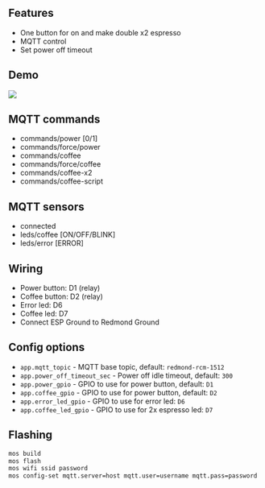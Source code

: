 ## Features
- One button for on and make double x2 espresso
- MQTT control
- Set power off timeout

## Demo
[![](https://img.youtube.com/vi/kQxe32HY0Xw/0.jpg)](https://www.youtube.com/watch?v=kQxe32HY0Xw)

## MQTT commands
- commands/power [0/1]
- commands/force/power
- commands/coffee
- commands/force/coffee
- commands/coffee-x2
- commands/coffee-script

## MQTT sensors
- connected
- leds/coffee [ON/OFF/BLINK]
- leds/error [ERROR]

## Wiring
- Power button: D1 (relay)
- Coffee button: D2 (relay)
- Error led: D6
- Coffee led: D7
- Connect ESP Ground to Redmond Ground

## Config options
- `app.mqtt_topic` - MQTT base topic, default: `redmond-rcm-1512`
- `app.power_off_timeout_sec` - Power off idle timeout, default: `300`
- `app.power_gpio` - GPIO to use for power button, default: `D1`
- `app.coffee_gpio` - GPIO to use for power button, default: `D2`
- `app.error_led_gpio` - GPIO to use for error led: `D6`
- `app.coffee_led_gpio` - GPIO to use for 2x espresso led: `D7`

## Flashing
``` sh
mos build
mos flash
mos wifi ssid password
mos config-set mqtt.server=host mqtt.user=username mqtt.pass=password
```
